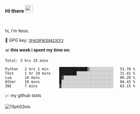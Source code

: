 ### Hi there <img src="https://media.giphy.com/media/hvRJCLFzcasrR4ia7z/giphy.gif" width="25px">

<br />

hi, i'm fenix.

:key: GPG key: [`3F4CDF9CE8423CF3`](https://github.com/13ph03nix.gpg)


📊 **this week i spent my time on:**
<!--START_SECTION:waka-->
```text
Total: 3 hrs 35 mins

Python   2 hrs 1 min     █████████████▒░░░░░░░░░░░   53.70 % 
Text     1 hr 10 mins    ████████░░░░░░░░░░░░░░░░░   31.41 % 
Lua      14 mins         █▓░░░░░░░░░░░░░░░░░░░░░░░   06.20 % 
Other    10 mins         █░░░░░░░░░░░░░░░░░░░░░░░░   04.43 % 
INI      7 mins          ▓░░░░░░░░░░░░░░░░░░░░░░░░   03.15 % 
```
<!--END_SECTION:waka-->


📈 my github stats

<a>
<img align="center" src="https://github-readme-stats.vercel.app/api?username=13ph03nix&show_icons=true&hide=stars&include_all_commits=true&theme=blueberry" alt="13ph03nix" />
</a>
